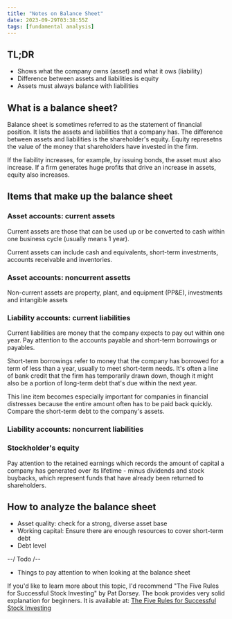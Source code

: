```yaml
---
title: "Notes on Balance Sheet"
date: 2023-09-29T03:38:55Z
tags: [fundamental analysis]
---
```

## TL;DR
- Shows what the company owns (asset) and what it ows (liability)
- Difference between assets and liabilities is equity
- Assets must always balance with liabilities

## What is a balance sheet?
Balance sheet is sometimes referred to as the statement of financial position. It lists the assets and liabilities that a company has. The difference between assets and liabilities is the shareholder's equity. Equity represetns the value of the money that shareholders have invested in the firm. 

If the liability increases, for example, by issuing bonds, the asset must also increase. If a firm generates huge profits that drive an increase in assets, equity also increases. 

## Items that make up the balance sheet
### Asset accounts: current assets
Current assets are those that can be used up or be converted to cash within one business cycle (usually means 1 year). 

Current assets can include cash and equivalents, short-term investments, accounts receivable and inventories. 

### Asset accounts: noncurrent assetts
Non-current assets are property, plant, and equipment (PP&E), investments and intangible assets


### Liability accounts: current liabilities
Current liabilities are money that the company expects to pay out within one year. Pay attention to the accounts payable and short-term borrowings or payables. 

Short-term borrowings refer to money that the company has borrowed for a term of less than a year, usually to meet short-term needs. It's often a line of bank credit that the firm has temporarily drawn down, though it might also be a portion of long-term debt that's due within the next year. 

This line item becomes especially important for companies in financial distresses because the entire amount often has to be paid back quickly. Compare the short-term debt to the company's assets. 

### Liability accounts: noncurrent liabilities


### Stockholder's equity
Pay attention to the retained earnings which records the amount of capital a company has generated over its lifetime - minus dividends and stock buybacks, which represent funds that have already been returned to shareholders. 

## How to analyze the balance sheet
- Asset quality: check for a strong, diverse asset base
- Working capital: Ensure there are enough resources to cover short-term debt
- Debt level

--/ Todo /--
- Things to pay attention to when looking at the balance sheet


If you'd like to learn more about this topic, I'd recommend "The Five Rules for Successful Stock Investing" by Pat Dorsey. The book provides very solid explanation for beginners. It is available at:
<a target="_blank" href="https://www.amazon.com/Five-Rules-Successful-Stock-Investing/dp/B08BX7RTJM/ref=sr_1_1?crid=NZ30FTPEQM2Q&amp;keywords=pat+dorsey&amp;qid=1695960723&amp;sprefix=pat+dorsey%252Caps%252C370&amp;sr=8-1&_encoding=UTF8&tag=amazonaff0d66-20&linkCode=ur2&linkId=7b8ca56965812c210bf09396581bb0e8&camp=1789&creative=9325">The Five Rules for Successful Stock Investing</a>
